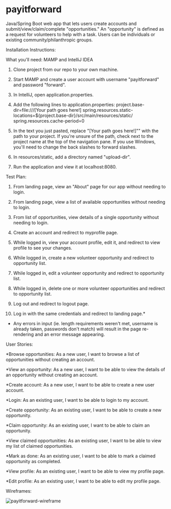# payitforward

Java/Spring Boot web app that lets users create accounts and submit/view/claim/complete "opportunities."
An "opportunity" is defined as a request for volunteers to help with a task. Users can be individuals or existing community/philanthropic groups.


Installation Instructions:

What you'll need: MAMP and IntelliJ IDEA

1. Clone project from our repo to your own machine.

2. Start MAMP and create a user account with username "payitforward" and password "forward".

3. In IntelliJ, open application.properties.

4. Add the following lines to application.properties:
project.base-dir=file:///[Your path goes here!]
spring.resources.static-locations=${project.base-dir}/src/main/resources/static/
spring.resources.cache-period=0

5. In the text you just pasted, replace "[Your path goes here!]"" with the path to your project.
If you're unsure of the path, check next to the project name at the top of the navigation pane. If you use Windows, you'll need to change the back slashes to forward slashes.

6. In resources/static, add a directory named "upload-dir".

5. Run the application and view it at localhost:8080.

Test Plan:

1. From landing page, view an "About" page for our app without needing to login.

2. From landing page, view a list of available opportunities without needing to login.

3. From list of opportunities, view details of a single opportunity without needing to login.

4. Create an account and redirect to myprofile page.

5. While logged in, view your account profile, edit it, and redirect to view profile to see your changes.

6. While logged in, create a new volunteer opportunity and redirect to opportunity list.

7. While logged in, edit a volunteer opportunity and redirect to opportunity list.

8. While logged in, delete one or more volunteer opportunities and redirect to opportunity list.

9. Log out and redirect to logout page.

10. Log in with the same credentials and redirect to landing page.*

* Any errors in input (ie. length requirements weren't met, username is already taken, passwords don't match) will result in the page re-rendering and an error message appearing.


User Stories:

*Browse opportunities: As a new user, I want to browse a list of opportunities without creating an account.

*View an opportunity: As a new user, I want to be able to view the details of an opportunity without creating an account.

*Create account: As a new user, I want to be able to create a new user account.

*Login: As an existing user, I want to be able to login to my account.

*Create opportunity: As an existing user, I want to be able to create a new opportunity.

*Claim opportunity: As an existing user, I want to be able to claim an opportunity.

*View claimed opportunities: As an existing user, I want to be able to view my list of claimed opportunities.

*Mark as done: As an existing user, I want to be able to mark a claimed opportunity as completed.

*View profile: As an existing user, I want to be able to view my profile page.

*Edit profile: As an existing user, I want to be able to edit my profile page.


Wireframes:

![payitforward-wireframe](https://user-images.githubusercontent.com/25624304/31366647-0823ea7c-ad27-11e7-8896-4022a72bb451.jpg)


